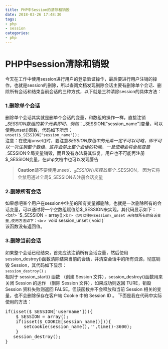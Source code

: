 ```yaml
---
title: PHP中Session的清除和销毁
date: 2018-03-26 17:48:30
tags:
- php 
- session
categories:
- php
---
```

# PHP中session清除和销毁
今天在工作中使用session进行用户的登录验证操作，最后要进行用户注销的操作，也就是session的删除，所以查阅文档发现删除会话主要有删除单个会话、删除所有会话和结束当前会话的三种方式，以下就是三种清除session的具体方法：

###	1.删除单个会话
删除单个会话其实就是删单个会话的变量，和数组的操作一样，直接注销$\_SESSION数组的某个元素即可。
例如：$\_SESSION["session\_name"]变量，可以使用unset()函数，代码如下所示：<br/>
`unset($_SESSION["session_name"]);`<br>
注意：在使用unset()时，要注意$SESSION数组中的元素一定不可以可略，即不可以一次注销整个数组，这样会禁止整个会话的功能，一旦使用会将全局变量$_SESSION全局变量销毁，而且没有办法将其恢复，用户也不可能再注册$_SESSION变量，在php文档中也可以发现警告
>**Caution**请不要使用unset($、_SESSION)来释放整个$\_SESSION， 因为它将会禁用通过全局$\_SESSION去注册会话变量
	
### 2.删除所有会话
如果想吧某个用户在session中注册的所有变量都删除，也就是一次删除所有的会话变量，可以通过将一个空数组赋值给$_SESSION来实现，其代码显示如下：<br/>
`$_SESSION = array();`<br>
也可以使用session\_unset 来释放所有的会话变量,使用方法如下：<br>
`void session_unset ( void )`<br>
该函数没有返回值。

### 3.删除当前会话
如果整个会话已经结束，首先应该注销所有会话变量，然后使用 session\_destroy()函数清除结束当前的会话，并清空会话中的所有资源，彻底销毁 Session，其代码如下显示：<br>
`session_destroy()；`<br>
相对于 session\_start() 函数 （创建 Session 文件），session_destroy()函数用来关闭 Session 的运作 （删除 Session 文件），如果成功则返回 TURE，销毁 Session 资料失败则返回 FALSE。但该函数并不会释放和当前 Session 相关的变量，也不会删除保存在客户端 Cookie 中的 Session ID 。
下面是我在代码中实际使用的方法：<br>
<pre>if(isset($_SESSION['username'])){
    $_SESSION = array();
    if(isset($_COOKIE[session_name()])){
       setcookie(session_name(),'',time()-3600);
    }  
   session_destroy();
}</pre>
